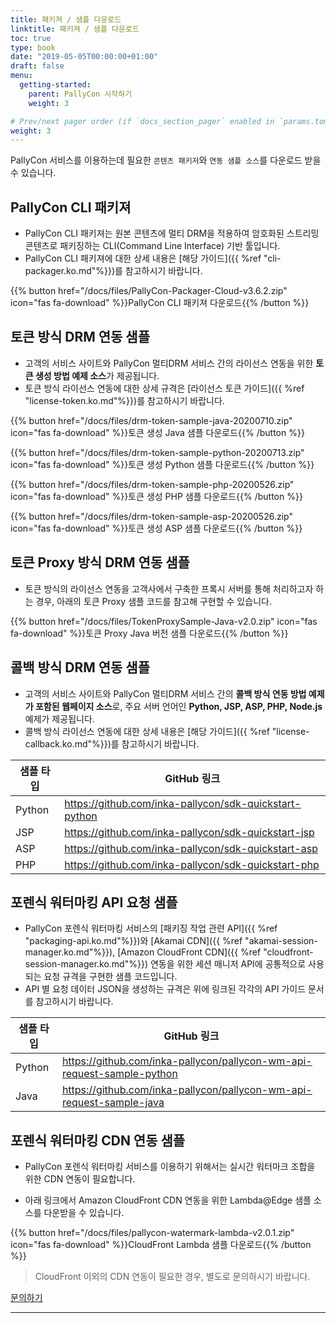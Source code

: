 ```yaml
---
title: 패키져 / 샘플 다운로드
linktitle: 패키져 / 샘플 다운로드
toc: true
type: book
date: "2019-05-05T00:00:00+01:00"
draft: false
menu:
  getting-started:
    parent: PallyCon 시작하기
    weight: 3

# Prev/next pager order (if `docs_section_pager` enabled in `params.toml`)
weight: 3
---
```


PallyCon 서비스를 이용하는데 필요한 `콘텐츠 패키저`와 `연동 샘플 소스`를 다운로드 받을 수 있습니다.

## PallyCon CLI 패키져

- PallyCon CLI 패키져는 원본 콘텐츠에 멀티 DRM을 적용하여 암호화된 스트리밍 콘텐츠로 패키징하는 CLI(Command Line Interface) 기반 툴입니다.
- PallyCon CLI 패키져에 대한 상세 내용은 [해당 가이드]({{ %ref "cli-packager.ko.md"%}})를 참고하시기 바랍니다.

{{% button href="/docs/files/PallyCon-Packager-Cloud-v3.6.2.zip" icon="fas fa-download" %}}PallyCon CLI 패키져 다운로드{{% /button %}}

## 토큰 방식 DRM 연동 샘플

- 고객의 서비스 사이트와 PallyCon 멀티DRM 서비스 간의 라이선스 연동을 위한 **토큰 생성 방법 예제 소스**가 제공됩니다.
- 토큰 방식 라이선스 연동에 대한 상세 규격은 [라이선스 토큰 가이드]({{ %ref "license-token.ko.md"%}})를 참고하시기 바랍니다.
 
 {{% button href="/docs/files/drm-token-sample-java-20200710.zip" icon="fas fa-download" %}}토큰 생성 Java 샘플 다운로드{{% /button %}}

 {{% button href="/docs/files/drm-token-sample-python-20200713.zip" icon="fas fa-download" %}}토큰 생성 Python 샘플 다운로드{{% /button %}}

 {{% button href="/docs/files/drm-token-sample-php-20200526.zip" icon="fas fa-download" %}}토큰 생성 PHP 샘플 다운로드{{% /button %}}

 {{% button href="/docs/files/drm-token-sample-asp-20200526.zip" icon="fas fa-download" %}}토큰 생성 ASP 샘플 다운로드{{% /button %}}

## 토큰 Proxy 방식 DRM 연동 샘플

- 토큰 방식의 라이선스 연동을 고객사에서 구축한 프록시 서버를 통해 처리하고자 하는 경우, 아래의 토큰 Proxy 샘플 코드를 참고해 구현할 수 있습니다.

 {{% button href="/docs/files/TokenProxySample-Java-v2.0.zip" icon="fas fa-download" %}}토큰 Proxy Java 버전 샘플 다운로드{{% /button %}}

## 콜백 방식 DRM 연동 샘플

- 고객의 서비스 사이트와 PallyCon 멀티DRM 서비스 간의 **콜백 방식 연동 방법 예제가 포함된 웹페이지 소스**로, 주요 서버 언어인 **Python, JSP, ASP, PHP, Node.js** 예제가 제공됩니다.
- 콜백 방식 라이선스 연동에 대한 상세 내용은 [해당 가이드]({{ %ref "license-callback.ko.md"%}})를 참고하시기 바랍니다.
 
|샘플 타입 |GitHub 링크 |
|---|---|
|Python| <https://github.com/inka-pallycon/sdk-quickstart-python> |
|JSP| <https://github.com/inka-pallycon/sdk-quickstart-jsp> |
|ASP| <https://github.com/inka-pallycon/sdk-quickstart-asp> |
|PHP| <https://github.com/inka-pallycon/sdk-quickstart-php> |

## 포렌식 워터마킹 API 요청 샘플

- PallyCon 포렌식 워터마킹 서비스의 [패키징 작업 관련 API]({{ %ref "packaging-api.ko.md"%}})와 [Akamai CDN]({{ %ref "akamai-session-manager.ko.md"%}}), [Amazon CloudFront CDN]({{ %ref "cloudfront-session-manager.ko.md"%}}) 연동을 위한 세션 매니저 API에 공통적으로 사용되는 요청 규격을 구현한 샘플 코드입니다.
- API 별 요청 데이터 JSON을 생성하는 규격은 위에 링크된 각각의 API 가이드 문서를 참고하시기 바랍니다.

|샘플 타입 |GitHub 링크 |
|---|---|
|Python| <https://github.com/inka-pallycon/pallycon-wm-api-request-sample-python> |
|Java| <https://github.com/inka-pallycon/pallycon-wm-api-request-sample-java> |

## 포렌식 워터마킹 CDN 연동 샘플

- PallyCon 포렌식 워터마킹 서비스를 이용하기 위해서는 실시간 워터마크 조합을 위한 CDN 연동이 필요합니다.

- 아래 링크에서 Amazon CloudFront CDN 연동을 위한 Lambda@Edge 샘플 소스를 다운받을 수 있습니다.

 {{% button href="/docs/files/pallycon-watermark-lambda-v2.0.1.zip" icon="fas fa-download" %}}CloudFront Lambda 샘플 다운로드{{% /button %}}

> CloudFront 이외의 CDN 연동이 필요한 경우, 별도로 문의하시기 바랍니다.

<a href="https://www.pallycon.com/contact/?lang=ko" target="_blank" class="btn btn-default">문의하기</a>

***
